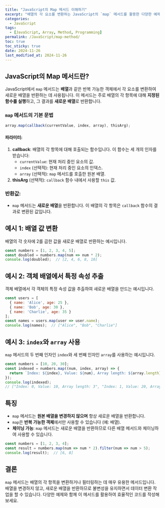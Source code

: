 ```yaml
---
title: "JavaScript의 Map 메서드 이해하기"
excerpt: "배열의 각 요소를 변환하는 JavaScript의 `map` 메서드를 활용한 다양한 예제와 사용법을 알아봅니다."
categories:
  - JavaScript
tags:
  - [JavaScript, Array, Method, Programming]
permalink: /JavaScript/map-method/
toc: true
toc_sticky: true
date: 2024-11-26
last_modified_at: 2024-11-26
---
```


## JavaScript의 Map 메서드란?

JavaScript에서 `map` 메서드는 **배열**과 같은 반복 가능한 객체에서 각 요소를 변환하여 새로운 배열을 반환하는 데 사용됩니다. 이 메서드는 주로 배열의 각 항목에 대해 **지정된 함수를 실행**하고, 그 결과를 **새로운 배열**로 반환합니다.

### `map` 메서드의 기본 문법

```js
array.map(callback(currentValue, index, array), thisArg);
```

#### 파라미터:
1. **callback**: 배열의 각 항목에 대해 호출되는 함수입니다. 이 함수는 세 개의 인자를 받습니다:
   - `currentValue`: 현재 처리 중인 요소의 값.
   - `index` (선택적): 현재 처리 중인 요소의 인덱스.
   - `array` (선택적): `map` 메서드를 호출한 원본 배열.
2. **thisArg** (선택적): `callback` 함수 내에서 사용할 `this` 값.

### 반환값:
- `map` 메서드는 **새로운 배열**을 반환합니다. 이 배열의 각 항목은 `callback` 함수의 결과로 변환된 값입니다.

## 예시 1: 배열 값 변환

배열의 각 숫자에 2를 곱한 값을 새로운 배열로 반환하는 예시입니다.

```js
const numbers = [1, 2, 3, 4, 5];
const doubled = numbers.map(num => num * 2);
console.log(doubled);  // [2, 4, 6, 8, 10]
```

## 예시 2: 객체 배열에서 특정 속성 추출

객체 배열에서 각 객체의 특정 속성 값을 추출하여 새로운 배열을 만드는 예시입니다.

```js
const users = [
  { name: 'Alice', age: 25 },
  { name: 'Bob', age: 30 },
  { name: 'Charlie', age: 35 }
];
const names = users.map(user => user.name);
console.log(names);  // ["Alice", "Bob", "Charlie"]
```

## 예시 3: `index`와 `array` 사용

`map` 메서드의 두 번째 인자인 `index`와 세 번째 인자인 `array`를 사용하는 예시입니다.

```js
const numbers = [10, 20, 30];
const indexed = numbers.map((num, index, array) => {
  return `Index: ${index}, Value: ${num}, Array length: ${array.length}`;
});
console.log(indexed);
// ["Index: 0, Value: 10, Array length: 3", "Index: 1, Value: 20, Array length: 3", "Index: 2, Value: 30, Array length: 3"]
```

## 특징

- `map` 메서드는 **원본 배열을 변경하지 않으며** 항상 새로운 배열을 반환합니다.
- `map`은 **반복 가능한 객체**에서만 사용할 수 있습니다 (예: 배열).
- **체이닝 가능**: `map` 메서드는 새로운 배열을 반환하므로 다른 배열 메서드와 체이닝하여 사용할 수 있습니다.

```js
const numbers = [1, 2, 3, 4];
const result = numbers.map(num => num * 2).filter(num => num > 5);
console.log(result);  // [6, 8]
```

## 결론

`map` 메서드는 배열의 각 항목을 변환하거나 필터링하는 데 매우 유용한 메서드입니다. 배열을 변경하지 않고, 새로운 배열을 반환하므로 불변성을 유지하면서 데이터 변환 작업을 할 수 있습니다. 다양한 예제와 함께 이 메서드를 활용하여 효율적인 코드를 작성해 보세요.
